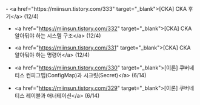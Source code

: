 <p class="rss">- &lt;a href="https://miinsun.tistory.com/333" target="_blank"&gt;[CKA] CKA 후기&lt;/a&gt; (12/4)

- &lt;a href="https://miinsun.tistory.com/332" target="_blank"&gt;[CKA] CKA 알아둬야 하는 시스템 구조&lt;/a&gt; (12/4)

- &lt;a href="https://miinsun.tistory.com/331" target="_blank"&gt;[CKA] CKA 알아둬야 하는 명령어&lt;/a&gt; (12/4)

- &lt;a href="https://miinsun.tistory.com/330" target="_blank"&gt;[이론] 쿠버네티스 컨피그맵(ConfigMap)과 시크릿(Secret)&lt;/a&gt; (6/14)

- &lt;a href="https://miinsun.tistory.com/329" target="_blank"&gt;[이론] 쿠버네티스 레이블과 애너테이션&lt;/a&gt; (6/14)

</p>